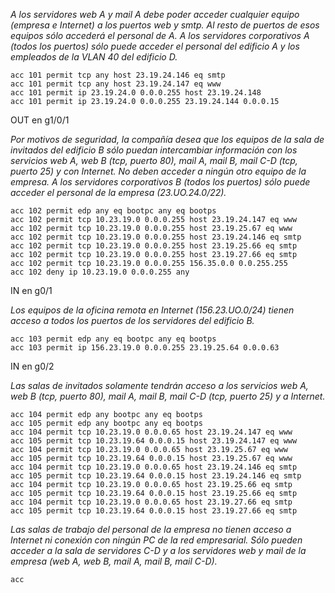 *A los servidores web A y mail A debe poder acceder cualquier equipo (empresa e Internet) a los puertos web y smtp. Al resto de puertos de esos equipos sólo accederá el personal de A. A los servidores corporativos A (todos los puertos) sólo puede acceder el personal del edificio A y los empleados de la VLAN 40 del edificio D.*
```
acc 101 permit tcp any host 23.19.24.146 eq smtp
acc 101 permit tcp any host 23.19.24.147 eq www
acc 101 permit ip 23.19.24.0 0.0.0.255 host 23.19.24.148
acc 101 permit ip 23.19.24.0 0.0.0.255 23.19.24.144 0.0.0.15
```
OUT en g1/0/1

*Por motivos de seguridad, la compañía desea que los equipos de la sala de invitados del edificio B sólo puedan intercambiar información con los servicios web A, web B (tcp, puerto 80), mail A, mail B, mail C-D (tcp, puerto 25) y con Internet. No deben acceder a ningún otro equipo de la empresa. A los servidores corporativos B (todos los puertos) sólo puede acceder el personal de la empresa (23.UO.24.0/22).*
```
acc 102 permit edp any eq bootpc any eq bootps
acc 102 permit tcp 10.23.19.0 0.0.0.255 host 23.19.24.147 eq www
acc 102 permit tcp 10.23.19.0 0.0.0.255 host 23.19.25.67 eq www
acc 102 permit tcp 10.23.19.0 0.0.0.255 host 23.19.24.146 eq smtp
acc 102 permit tcp 10.23.19.0 0.0.0.255 host 23.19.25.66 eq smtp
acc 102 permit tcp 10.23.19.0 0.0.0.255 host 23.19.27.66 eq smtp
acc 102 permit tcp 10.23.19.0 0.0.0.255 156.35.0.0 0.0.255.255
acc 102 deny ip 10.23.19.0 0.0.0.255 any
```
IN en g0/1

*Los equipos de la oficina remota en Internet (156.23.UO.0/24) tienen acceso a todos los puertos de los servidores del edificio B.*
```
acc 103 permit edp any eq bootpc any eq bootps
acc 103 permit ip 156.23.19.0 0.0.0.255 23.19.25.64 0.0.0.63
```
IN en g0/2

*Las salas de invitados solamente tendrán acceso a los servicios web A, web B (tcp, puerto 80), mail A, mail B, mail C-D (tcp, puerto 25) y a Internet.*
```
acc 104 permit edp any bootpc any eq bootps
acc 105 permit edp any bootpc any eq bootps
acc 104 permit tcp 10.23.19.0 0.0.0.65 host 23.19.24.147 eq www
acc 105 permit tcp 10.23.19.64 0.0.0.15 host 23.19.24.147 eq www
acc 104 permit tcp 10.23.19.0 0.0.0.65 host 23.19.25.67 eq www
acc 105 permit tcp 10.23.19.64 0.0.0.15 host 23.19.25.67 eq www
acc 104 permit tcp 10.23.19.0 0.0.0.65 host 23.19.24.146 eq smtp
acc 105 permit tcp 10.23.19.64 0.0.0.15 host 23.19.24.146 eq smtp
acc 104 permit tcp 10.23.19.0 0.0.0.65 host 23.19.25.66 eq smtp
acc 105 permit tcp 10.23.19.64 0.0.0.15 host 23.19.25.66 eq smtp
acc 104 permit tcp 10.23.19.0 0.0.0.65 host 23.19.27.66 eq smtp
acc 105 permit tcp 10.23.19.64 0.0.0.15 host 23.19.27.66 eq smtp
```

*Las salas de trabajo del personal de la empresa no tienen acceso a Internet ni conexión con ningún PC de la red empresarial. Sólo pueden acceder a la sala de servidores C-D y a los servidores web y mail de la empresa (web A, web B, mail A, mail B, mail C-D).*
```
acc 
```